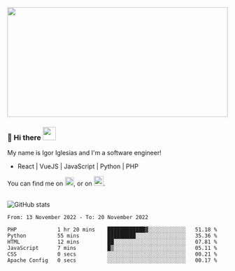 <img src="https://c.tenor.com/KjVxfRrrncUAAAAd/matrix.gif" width="100%" height="250px">

### 🔭 Hi there <img src="https://raw.githubusercontent.com/MartinHeinz/MartinHeinz/master/wave.gif" width="30px">


My name is Igor Iglesias and I'm a software engineer!
<br>

<ul>
  <li> React | VueJS | JavaScript | Python | PHP </li>
</ul>
You can find me on <a href="https://twitter.com/IgorIglesias5"><img src="https://i.imgur.com/JLLlB5S.png" width="20px"></a>, or on <a href="https://www.linkedin.com/in/igor-iglesias-62478428/"><img src="https://i.imgur.com/PXyIkWx.png" width="22px"></a>.

<br>
<br>

![GitHub stats](https://github-readme-stats.vercel.app/api?username=igoiglesias&show_icons=true&count_private=true&theme=chartreuse-dark&hide_title=true)

<!--START_SECTION:waka-->

```text
From: 13 November 2022 - To: 20 November 2022

PHP             1 hr 20 mins    ████████████▓░░░░░░░░░░░░   51.18 %
Python          55 mins         █████████░░░░░░░░░░░░░░░░   35.36 %
HTML            12 mins         ██░░░░░░░░░░░░░░░░░░░░░░░   07.81 %
JavaScript      7 mins          █▒░░░░░░░░░░░░░░░░░░░░░░░   05.11 %
CSS             0 secs          ░░░░░░░░░░░░░░░░░░░░░░░░░   00.21 %
Apache Config   0 secs          ░░░░░░░░░░░░░░░░░░░░░░░░░   00.17 %
```

<!--END_SECTION:waka-->
